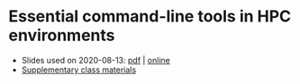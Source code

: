 # Essential command-line tools in HPC environments

- Slides used on 2020-08-13: [pdf](slides-2020-08-13.pdf) | [online](https://docs.google.com/presentation/d/1she13VxaaXHO3eo755tEy_0l2NViVoICPpm9qN9j7Rc/edit?usp=sharing)
- [Supplementary class materials](tut/index.md)

